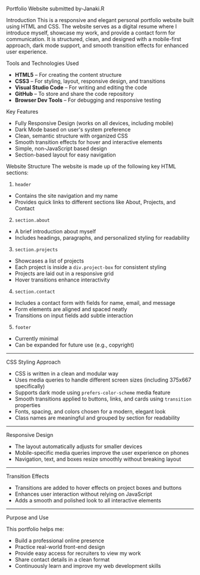 Portfolio Website 
submitted by-Janaki.R

Introduction
This is a responsive and elegant personal portfolio website built using HTML and CSS. The website serves as a digital resume where I introduce myself, showcase my work, and provide a contact form for communication. It is structured, clean, and designed with a mobile-first approach, dark mode support, and smooth transition effects for enhanced user experience.

Tools and Technologies Used
- **HTML5** – For creating the content structure  
- **CSS3** – For styling, layout, responsive design, and transitions  
- **Visual Studio Code** – For writing and editing the code  
- **GitHub** – To store and share the code repository  
- **Browser Dev Tools** – For debugging and responsive testing  

Key Features
- Fully Responsive Design (works on all devices, including mobile)  
- Dark Mode based on user's system preference  
- Clean, semantic structure with organized CSS  
- Smooth transition effects for hover and interactive elements  
- Simple, non-JavaScript based design  
- Section-based layout for easy navigation

Website Structure
The website is made up of the following key HTML sections:
1. `header`
- Contains the site navigation and my name  
- Provides quick links to different sections like About, Projects, and Contact  

2. `section.about`
- A brief introduction about myself  
- Includes headings, paragraphs, and personalized styling for readability  

3. `section.projects`
- Showcases a list of projects  
- Each project is inside a `div.project-box` for consistent styling  
- Projects are laid out in a responsive grid  
- Hover transitions enhance interactivity  

4. `section.contact`
- Includes a contact form with fields for name, email, and message  
- Form elements are aligned and spaced neatly  
- Transitions on input fields add subtle interaction  

5. `footer`
- Currently minimal  
- Can be expanded for future use (e.g., copyright)

---

CSS Styling Approach

- CSS is written in a clean and modular way  
- Uses media queries to handle different screen sizes (including 375x667 specifically)  
- Supports dark mode using `prefers-color-scheme` media feature  
- Smooth transitions applied to buttons, links, and cards using `transition` properties  
- Fonts, spacing, and colors chosen for a modern, elegant look  
- Class names are meaningful and grouped by section for readability  

---

Responsive Design

- The layout automatically adjusts for smaller devices  
- Mobile-specific media queries improve the user experience on phones  
- Navigation, text, and boxes resize smoothly without breaking layout  

---

Transition Effects

- Transitions are added to hover effects on project boxes and buttons  
- Enhances user interaction without relying on JavaScript  
- Adds a smooth and polished look to all interactive elements  

---

Purpose and Use

This portfolio helps me:

- Build a professional online presence  
- Practice real-world front-end design  
- Provide easy access for recruiters to view my work  
- Share contact details in a clean format  
- Continuously learn and improve my web development skills  
